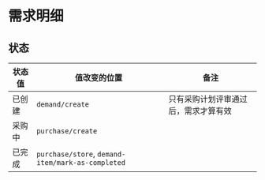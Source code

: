 # 需求明细

状态
-------------------------------------------------------------------------
状态值 | 值改变的位置 | 备注
-------|--------------|-------
已创建 | `demand/create` | 只有采购计划评审通过后，需求才算有效
采购中 | `purchase/create` | 
已完成 | `purchase/store`, `demand-item/mark-as-completed` |
